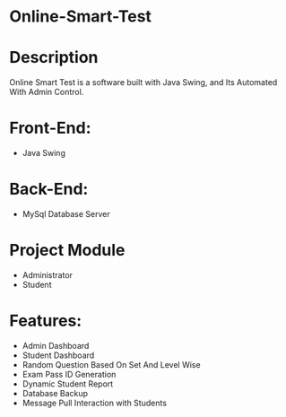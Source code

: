 # Online-Smart-Test
# Description
Online Smart Test is a software built with Java Swing, and Its Automated With Admin Control.
# Front-End: 
* Java Swing
# Back-End: 
* MySql Database Server
# Project Module
* Administrator
* Student
# Features: 
* Admin Dashboard
* Student Dashboard
* Random Question Based On Set And Level Wise
* Exam Pass ID Generation
* Dynamic Student Report
* Database Backup
* Message Pull Interaction with Students
